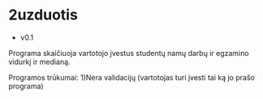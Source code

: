 # 2uzduotis

* v0.1

Programa skaičiuoja vartotojo įvestus studentų namų darbų ir egzamino vidurkį ir medianą.

Programos trūkumai:
1)Nėra validacijų (vartotojas turi įvesti tai ką jo prašo programa)

